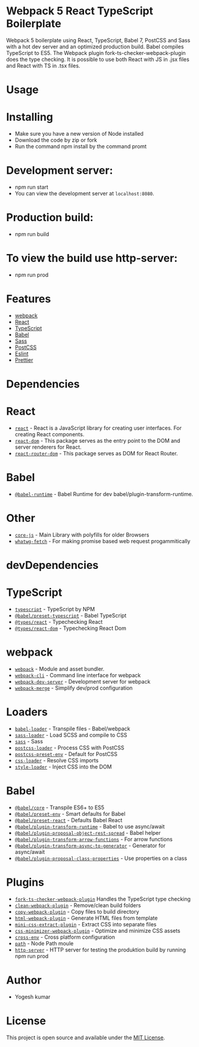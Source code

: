 # Webpack 5 React TypeScript Boilerplate

Webpack 5 boilerplate using React, TypeScript, Babel 7, PostCSS and Sass with a hot dev server and an optimized production build. Babel compiles TypeScript to ES5. The Webpack plugin fork-ts-checker-webpack-plugin does the type checking. It is possible to use both React with JS in .jsx files and React with TS in .tsx files.

# Usage

# Installing

- Make sure you have a new version of Node installed
- Download the code by zip or fork
- Run the command npm install by the command promt

# Development server:

- npm run start
- You can view the development server at `localhost:8080`.

# Production build:

- npm run build

# To view the build use http-server:

- npm run prod

# Features

- [webpack](https://webpack.js.org/)
- [React](https://reactjs.org/)
- [TypeScript](https://www.typescriptlang.org/)
- [Babel](https://babeljs.io/)
- [Sass](https://sass-lang.com/)
- [PostCSS](https://postcss.org/)
- [Eslint](https://eslint.org/)
- [Prettier](https://prettier.io/)

# Dependencies

# React

- [`react`](https://www.npmjs.com/package/react) - React is a JavaScript library for creating user interfaces. For creating React components.
- [`react-dom`](https://www.npmjs.com/package/react-dom) - This package serves as the entry point to the DOM and server renderers for React.
- [`react-router-dom`](https://www.npmjs.com/package/react-router-dom) - This package serves as DOM for React Router.

# Babel

- [`@babel-runtime`](https://babeljs.io/docs/en/babel-runtime) - Babel Runtime for dev babel/plugin-transform-runtime.

# Other

- [`core-js`](https://www.npmjs.com/package/core-js) - Main Library with polyfills for older Browsers
- [`whatwg-fetch`](https://www.npmjs.com/package/whatwg-fetch) - For making promise based web request progammitically

# devDependencies

# TypeScript

- [`typescript`](https://www.npmjs.com/package/typescript) - TypeScript by NPM
- [`@babel/preset-typescript`](https://babeljs.io/docs/en/babel-preset-typescript) - Babel TypeScript
- [`@types/react`](https://www.npmjs.com/package/@types/react) - Typechecking React
- [`@types/react-dom`](https://www.npmjs.com/package/@types/react-dom) - Typechecking React Dom

# webpack

- [`webpack`](https://github.com/webpack/webpack) - Module and asset bundler.
- [`webpack-cli`](https://github.com/webpack/webpack-cli) - Command line interface for webpack
- [`webpack-dev-server`](https://github.com/webpack/webpack-dev-server) - Development server for webpack
- [`webpack-merge`](https://github.com/survivejs/webpack-merge) - Simplify dev/prod configuration

# Loaders

- [`babel-loader`](https://webpack.js.org/loaders/babel-loader/) - Transpile files - Babel/webpack
- [`sass-loader`](https://webpack.js.org/loaders/sass-loader/) - Load SCSS and compile to CSS
- [`sass`](https://github.com/sass/node-sass) - Sass
- [`postcss-loader`](https://webpack.js.org/loaders/postcss-loader/) - Process CSS with PostCSS
- [`postcss-preset-env`](https://www.npmjs.com/package/postcss-preset-env) - Default for PostCSS
- [`css-loader`](https://webpack.js.org/loaders/css-loader/) - Resolve CSS imports
- [`style-loader`](https://webpack.js.org/loaders/style-loader/) - Inject CSS into the DOM

# Babel

- [`@babel/core`](https://www.npmjs.com/package/@babel/core) - Transpile ES6+ to ES5
- [`@babel/preset-env`](https://babeljs.io/docs/en/babel-preset-env) - Smart defaults for Babel
- [`@babel/preset-react`](https://babeljs.io/docs/en/babel-preset-react) - Defaults Babel React
- [`@babel/plugin-transform-runtime`](https://babeljs.io/docs/en/babel-plugin-transform-runtime) - Babel to use async/await
- [`@babel/plugin-proposal-object-rest-spread`](https://babeljs.io/docs/en/plugin-proposal-object-rest-spread) - Babel helper
- [`@babel/plugin-transform-arrow-functions`](https://babeljs.io/docs/en/plugin-transform-arrow-functions) - For arrow functions
- [`@babel/plugin-transform-async-to-generator`](https://babeljs.io/docs/en/plugin-transform-async-to-generator) - Generator for async/await
- [`@babel/plugin-proposal-class-properties`](https://babeljs.io/docs/en/babel-plugin-proposal-class-properties) - Use properties on a class

# Plugins

- [`fork-ts-checker-webpack-plugin`](https://github.com/TypeStrong/fork-ts-checker-webpack-plugin) Handles the TypeScript type checking
- [`clean-webpack-plugin`](https://github.com/johnagan/clean-webpack-plugin) - Remove/clean build folders
- [`copy-webpack-plugin`](https://github.com/webpack-contrib/copy-webpack-plugin) - Copy files to build directory
- [`html-webpack-plugin`](https://github.com/jantimon/html-webpack-plugin) - Generate HTML files from template
- [`mini-css-extract-plugin`](https://github.com/webpack-contrib/mini-css-extract-plugin) - Extract CSS into separate files
- [`css-minimizer-webpack-plugin`](https://webpack.js.org/plugins/css-minimizer-webpack-plugin/) - Optimize and minimize CSS assets
- [`cross-env`](https://github.com/kentcdodds/cross-env) - Cross platform configuration
- [`path`](https://www.npmjs.com/package/path) - Node Path moule
- [`http-server`](https://www.npmjs.com/package/http-server) - HTTP server for testing the produktion build by running npm run prod

# Author

- Yogesh kumar

# License

This project is open source and available under the [MIT License](LICENSE).
